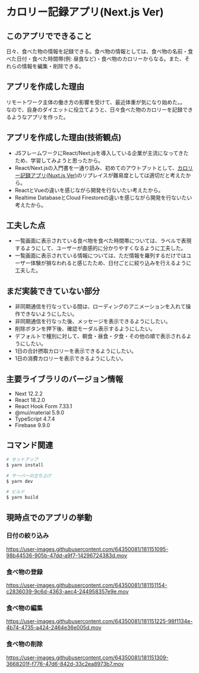 # カロリー記録アプリ(Next.js Ver)

## このアプリでできること
日々、食べた物の情報を記録できる。食べ物の情報としては、食べ物の名前・食べた日付・食べた時間帯(例: 昼食など)・食べ物のカロリーからなる。また、それらの情報を編集・削除できる。

## アプリを作成した理由
リモートワーク主体の働き方の影響を受けて、最近体重が気になり始めた。。  
なので、自身のダイエットに役立てようと、日々食べた物のカロリーを記録できるようなアプリを作った。

## アプリを作成した理由(技術観点)
- JSフレームワークにReact/Next.jsを導入している企業が主流になってきたため、学習してみようと思ったから。
- React/Next.jsの入門書を一通り読み、初めてのアウトプットとして、[カロリー記録アプリ(Nuxt.js Ver)](https://github.com/shibatani/calory-app-nuxt)のリプレイスが難易度としては適切だと考えたから。
- ReactとVueの違いを感じながら開発を行ないたい考えたから。
- Realtime DatabaseとCloud Firestoreの違いを感じながら開発を行ないたい考えたから。

## 工夫した点
- 一覧画面に表示されている食べ物を食べた時間帯については、ラベルで表現するようにして、ユーザーが直感的に分かりやすくなるように工夫した。
- 一覧画面に表示されている情報については、ただ情報を羅列するだけではユーザー体験が損なわれると感じたため、日付ごとに絞り込みを行えるように工夫した。

## まだ実装できていない部分
- 非同期通信を行なっている間は、ローディングのアニメーションを入れて操作できないようにしたい。
- 非同期通信を行なった後、メッセージを表示できるようにしたい。
- 削除ボタンを押下後、確認モーダル表示するようにしたい。
- デフォルトで種別に対して、朝食・昼食・夕食・その他の順で表示されるようにしたい。
- 1日の合計摂取カロリーを表示できるようにしたい。
- 1日の消費カロリーを表示できるようにしたい。

## 主要ライブラリのバージョン情報
- Next 12.2.2
- React 18.2.0
- React Hook Form 7.33.1
- @mui/material 5.9.0
- TypeScript 4.7.4
- Firebase 9.9.0

## コマンド関連

```bash
# セットアップ
$ yarn install

# サーバーの立ち上げ
$ yarn dev

# ビルド
$ yarn build
```

## 現時点でのアプリの挙動
### 日付の絞り込み
https://user-images.githubusercontent.com/64350081/181151095-98b44536-905b-47dd-a9f7-14296724383d.mov

### 食べ物の登録
https://user-images.githubusercontent.com/64350081/181151154-c2836039-9c6d-4363-aec4-244958357e9e.mov

### 食べ物の編集
https://user-images.githubusercontent.com/64350081/181151225-98f1134e-4b74-4735-a424-2464e36e005d.mov

### 食べ物の削除
https://user-images.githubusercontent.com/64350081/181151309-3668201f-f776-47d6-842d-33c2ea8973b7.mov
